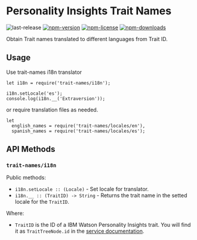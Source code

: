 # Personality Insights Trait Names
![last-release](https://img.shields.io/github/tag/personality-insights/trait-names.svg)
[![npm-version](https://img.shields.io/npm/v/personality-trait-names.svg)](https://www.npmjs.com/package/personality-trait-names)
[![npm-license](https://img.shields.io/npm/l/personality-trait-names.svg)](https://www.npmjs.com/package/personality-trait-names)
[![npm-downloads](https://img.shields.io/npm/dm/personality-trait-names.svg)](https://www.npmjs.com/package/personality-trait-names)

Obtain Trait names translated to different languages from Trait ID.

## Usage

Use trait-names i18n translator

```
let i18n = require('trait-names/i18n');

i18n.setLocale('es');
console.log(i18n.__('Extraversion'));
```

or require translation files as needed.

```
let
  english_names = require('trait-names/locales/en'),
  spanish_names = require('trait-names/locales/es');
```

## API Methods

### `trait-names/i18n`

Public methods:
  - `i18n.setLocale :: (Locale)` - Set locale for translator.
  - `i18n.__ :: (TraitID) -> String` - Returns the trait name in the setted locale for the `TraitID`.

Where:
  - `TraitID` is the ID of a IBM Watson Personality Insights trait. You will find it as `TraitTreeNode.id` in the [service documentation](https://www.ibm.com/smarterplanet/us/en/ibmwatson/developercloud/personality-insights/api/v2/#profile).
